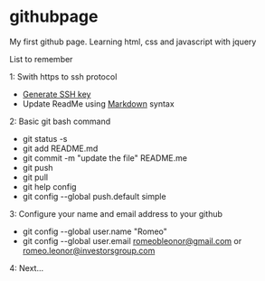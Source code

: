 # githubpage

My first github page. Learning html, css and javascript with jquery

List to remember

1: Swith https to ssh protocol
   * [Generate SSH key](https://help.github.com/articles/generating-a-new-ssh-key/)
   * Update ReadMe using [Markdown](https://github.com/adam-p/markdown-here/wiki/Markdown-Cheatsheet#headers) syntax

2: Basic git bash command
   + git status -s
   + git add README.md
   + git commit -m "update the file" README.me
   + git push
   + git pull
   + git help config
   + git config --global push.default simple

3: Configure your name and email address to your github
   + git config --global user.name "Romeo"
   + git config --global user.email romeobleonor@gmail.com or romeo.leonor@investorsgroup.com

4: Next... 
